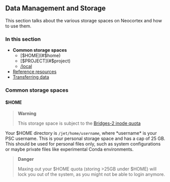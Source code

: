## Data Management and Storage 
This section talks about the various storage spaces on Neocortex and how to use them.

### In this section
* **Common storage spaces**
   * [$HOME](#$home)
   * [$PROJECT](#$project)
   * [/local](#local)
* [Reference resources](#reference-resources)
* [Transferring data](#transferring-data)

  
### Common storage spaces
#### $HOME

<div class="warning">
  <blockquote>
    <strong>Warning</strong>
    <p>This storage space is subject to the <a href="https://www.psc.edu/resources/bridges-2/userguide#inode-quota">Bridges-2 inode quota</a></p>
  </blockquote>
Your $HOME directory is <code>/jet/home/<i>username</i></code>, where *username* is your PSC username. This is your personal storage space and has a cap of 25 GB. This should be used for personal files only, such as system configurations or maybe private files like experimental Conda environments.

<div class="danger">
  <blockquote>
    <strong>Danger</strong> 
<p>Maxing out your $HOME quota (storing >25GB under $HOME) will lock you out of the system, as you might not be able to login anymore.
  </blockquote>
</div>


